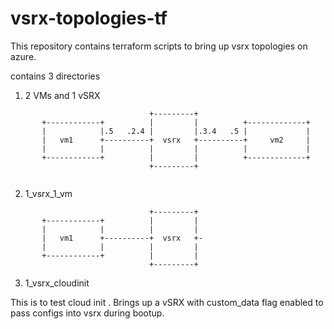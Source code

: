 # vsrx-topologies-tf
This repository contains terraform scripts to bring up vsrx topologies on azure.

contains 3 directories 

1. 2 VMs and 1 vSRX 
```
                               +---------+
       +------------+          |         |          +-------------+
       |            |.5   .2.4 |         |.3.4   .5 |             |
       |   vm1      +----------+  vsrx   +----------+     vm2     |
       |            |          |         |          |             |
       +------------+          |         |          +-------------+
                               +---------+
       
```

2. 1_vsrx_1_vm

```
                               +---------+
       +------------+          |         |  
       |            |          |         |
       |   vm1      +----------+  vsrx   +-
       |            |          |         |  
       +------------+          |         |  
                               +---------+
```

3. 1_vsrx_cloudinit

This is to test cloud init . Brings up a vSRX with custom_data flag enabled to pass configs into vsrx during bootup.

                  
